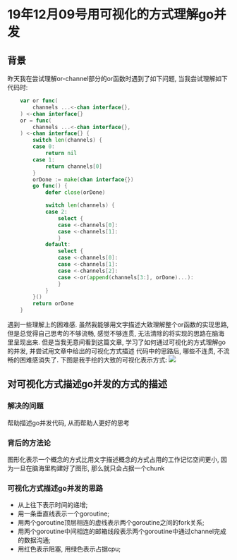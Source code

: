 # 19年12月09号用可视化的方式理解go并发

## 背景
昨天我在尝试理解or-channel部分的or函数时遇到了如下问题, 当我尝试理解如下代码时:
```go
	var or func(
		channels ...<-chan interface{},
	) <-chan interface{}
	or = func(
		channels ...<-chan interface{},
	) <-chan interface{} {
		switch len(channels) {
		case 0:
			return nil
		case 1:
			return channels[0]
		}
		orDone := make(chan interface{})
		go func() {
			defer close(orDone)

			switch len(channels) {
			case 2:
				select {
				case <-channels[0]:
				case <-channels[1]:
				}
			default:
				select {
				case <-channels[0]:
				case <-channels[1]:
				case <-channels[2]:
				case <-or(append(channels[3:], orDone)...):
				}
			}
		}()
		return orDone
	}
```
遇到一些理解上的困难感. 虽然我能够用文字描述大致理解整个or函数的实现思路, 但是总觉得自己思考的不够流畅, 
感觉不够连贯, 无法清除的将实现的思路在脑海里呈现出来.
但是当我无意间看到这篇文章, 学习了如何通过可视化的方式理解go的并发, 并尝试用文章中给出的可视化方式描述
代码中的思路后, 哪些不连贯, 不流畅的困难感消失了.
下图是我手绘的大致的可视化表示方式:
![](https://gitlab.com/mind1949.roadmap/technique.it/backend/golang/uploads/a4131adef0d5f1807eebf00184ed1729/image.png)

## 对可视化方式描述go并发的方式的描述
### 解决的问题
帮助描述go并发代码, 从而帮助人更好的思考

### 背后的方法论
图形化表示一个概念的方式比用文字描述概念的方式占用的工作记忆空间更小, 因为一旦在脑海里构建好了图形, 那么就只会占据一个chunk

### 可视化方式描述go并发的思路
* 从上往下表示时间的递增;
* 用一条垂直线表示一个goroutine;
* 用两个goroutine顶层相连的虚线表示两个goroutine之间的fork关系;
* 用两个goroutine中间相连的邮箱线段表示两个goroutine中通过channel完成的数据沟通;
* 用红色表示阻塞, 用绿色表示占据cpu;